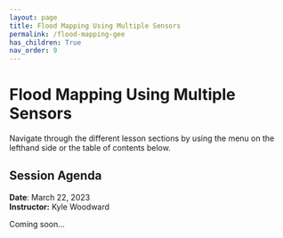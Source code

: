 ```yaml
---
layout: page
title: Flood Mapping Using Multiple Sensors
permalink: /flood-mapping-gee
has_children: True
nav_order: 9
---
```


# Flood Mapping Using Multiple Sensors

Navigate through the different lesson sections by using the menu on the lefthand side or the table of contents below.

## Session Agenda

**Date**: March 22, 2023  
**Instructor:** Kyle Woodward

Coming soon...